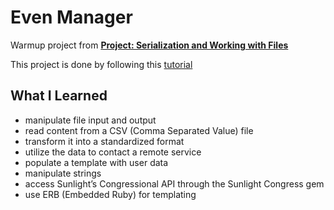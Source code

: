 # Even Manager
Warmup project from [**Project: Serialization and Working with Files**](http://www.theodinproject.com/ruby-programming/file-i-o-and-serialization)

This project is done by following this [tutorial](http://tutorials.jumpstartlab.com/projects/eventmanager.html#eventmanager)

## What I Learned
- manipulate file input and output
- read content from a CSV (Comma Separated Value) file
- transform it into a standardized format
- utilize the data to contact a remote service
- populate a template with user data
- manipulate strings
- access Sunlight’s Congressional API through the Sunlight Congress gem
- use ERB (Embedded Ruby) for templating
